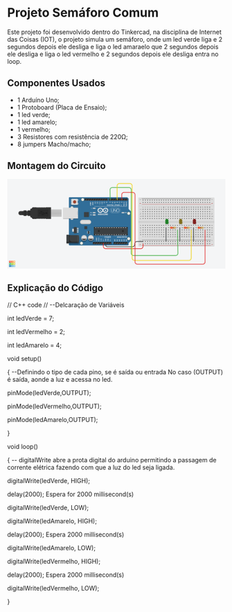 # Projeto Semáforo Comum

Este projeto foi desenvolvido dentro do Tinkercad, na disciplina de Internet das Coisas 
(IOT), o projeto simula um semáforo, onde um led verde liga e 2 segundos depois ele desliga e liga 
o led amaraelo que 2 segundos depois ele desliga e liga o led vermelho e 2 segundos depois ele desliga
entra no loop.

## Componentes Usados 

- 1 Arduíno Uno;
- 1 Protoboard (Placa de Ensaio);
- 1 led verde;
- 1 led amarelo;
- 1 vermelho;
- 3 Resistores com resistência de 220Ω;
- 8 jumpers Macho/macho;


## Montagem do Circuito
![Imagem do Circuito](/SemaforoSimples/SemaforoSpl.png)

## Explicação do Código

// C++ code
//
--Delcaração de Variáveis

int ledVerde = 7;

int ledVermelho = 2;

int ledAmarelo = 4;

void setup()

{
  --Definindo o tipo de cada pino, se é saída ou entrada
No caso (OUTPUT) é saída, aonde a luz e acessa no led.


  pinMode(ledVerde,OUTPUT);

  pinMode(ledVermelho,OUTPUT);
  
  pinMode(ledAmarelo,OUTPUT);

}

void loop()

{
-- digitalWrite abre a prota digital do arduino permitindo a passagem de corrente elétrica 
fazendo com que a luz do led seja ligada.
  
  digitalWrite(ledVerde, HIGH);

  delay(2000); Espera for 2000 millisecond(s)


  digitalWrite(ledVerde, LOW);

  digitalWrite(ledAmarelo, HIGH);

  delay(2000);  Espera 2000 millisecond(s)

  digitalWrite(ledAmarelo, LOW);

  digitalWrite(ledVermelho, HIGH);

  delay(2000); Espera 2000 millisecond(s)


  digitalWrite(ledVermelho, LOW);

}
